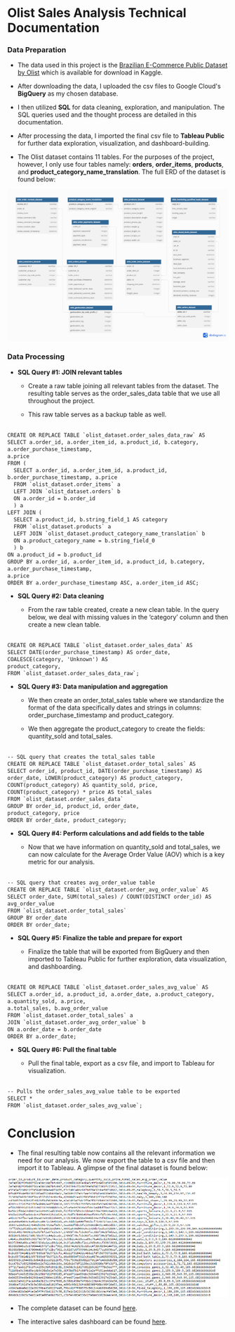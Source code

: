 # Olist Sales Analysis Technical Documentation

### Data Preparation

* The data used in this project is the [Brazilian E-Commerce Public Dataset by Olist](https://www.kaggle.com/datasets/olistbr/brazilian-ecommerce) which is available for download in Kaggle.

* After downloading the data, I uploaded the csv files to Google Cloud's **BigQuery** as my chosen database.

* I then utilized **SQL** for data cleaning, exploration, and manipulation. The SQL queries used and the thought process are detailed in this documentation.

* After processing the data, I imported the final csv file to **Tableau Public** for further data exploration, visualization, and dashboard-building.

* The Olist dataset contains 11 tables. For the purposes of the project, however, I only use four
tables namely: **orders**, **order_items**, **products**, and **product_category_name_translation**. The full ERD of the dataset is found below:

![ERD](images/ERD.png)



### Data Processing

* **SQL Query #1: JOIN relevant tables**

  - Create a raw table joining all relevant tables from the dataset. The resulting table serves
as the order_sales_data table that we use all throughout the project.

  - This raw table serves as a backup table as well.

```

CREATE OR REPLACE TABLE `olist_dataset.order_sales_data_raw` AS
SELECT a.order_id, a.order_item_id, a.product_id, b.category, a.order_purchase_timestamp,
a.price
FROM (
  SELECT a.order_id, a.order_item_id, a.product_id, b.order_purchase_timestamp, a.price
  FROM `olist_dataset.order_items` a
  LEFT JOIN `olist_dataset.orders` b
  ON a.order_id = b.order_id
  ) a
LEFT JOIN (
  SELECT a.product_id, b.string_field_1 AS category
  FROM `olist_dataset.products` a
  LEFT JOIN `olist_dataset.product_category_name_translation` b
  ON a.product_category_name = b.string_field_0
  ) b
ON a.product_id = b.product_id
GROUP BY a.order_id, a.order_item_id, a.product_id, b.category, a.order_purchase_timestamp,
a.price
ORDER BY a.order_purchase_timestamp ASC, a.order_item_id ASC;

```

* **SQL Query #2: Data cleaning**

  - From the raw table created, create a new clean table. In the query below, we deal with
missing values in the ‘category’ column and then create a new clean table.

```

CREATE OR REPLACE TABLE `olist_dataset.order_sales_data` AS
SELECT DATE(order_purchase_timestamp) AS order_date, COALESCE(category, 'Unknown') AS
product_category,
FROM `olist_dataset.order_sales_data_raw`;

```

* **SQL Query #3: Data manipulation and aggregation**

  - We then create an order_total_sales table where we standardize the format of the data specifically dates and strings in columns: order_purchase_timestamp and product_category.

  - We then aggregate the product_category to create the fields: quantity_sold and total_sales.

```

-- SQL query that creates the total_sales table
CREATE OR REPLACE TABLE `olist_dataset.order_total_sales` AS
SELECT order_id, product_id, DATE(order_purchase_timestamp) AS order_date, LOWER(product_category) AS product_category, COUNT(product_category) AS quantity_sold, price, COUNT(product_category) * price AS total_sales
FROM `olist_dataset.order_sales_data`
GROUP BY order_id, product_id, order_date,
product_category, price
ORDER BY order_date, product_category;

```

* **SQL Query #4: Perform calculations and add fields to the table**

  - Now that we have information on quantity_sold and total_sales, we can now calculate for the Average Order Value (AOV) which is a key metric for our analysis.
 
```

-- SQL query that creates avg_order_value table
CREATE OR REPLACE TABLE `olist_dataset.order_avg_order_value` AS
SELECT order_date, SUM(total_sales) / COUNT(DISTINCT order_id) AS avg_order_value
FROM `olist_dataset.order_total_sales`
GROUP BY order_date
ORDER BY order_date;

```

* **SQL Query #5: Finalize the table and prepare for export**

  - Finalize the table that will be exported from BigQuery and then imported to Tableau
Public for further exploration, data visualization, and dashboarding.

```

CREATE OR REPLACE TABLE `olist_dataset.order_sales_avg_value` AS
SELECT a.order_id, a.product_id, a.order_date, a.product_category, a.quantity_sold, a.price,
a.total_sales, b.avg_order_value
FROM `olist_dataset.order_total_sales` a
JOIN `olist_dataset.order_avg_order_value` b
ON a.order_date = b.order_date
ORDER BY a.order_date;

```

* **SQL Query #6: Pull the final table**

  - Pull the final table, export as a csv file, and import to Tableau for visualization.

```

-- Pulls the order_sales_avg_value table to be exported
SELECT *
FROM `olist_dataset.order_sales_avg_value`;

```



# Conclusion

* The final resulting table now contains all the relevant information we need for our analysis. We now export the table to a csv file and then import it to Tableau. A glimpse of the final dataset is found below:

![olist_csv_screenshot](images/olist_order_sales_data.png)

* The complete dataset can be found [here](https://github.com/teejtolentino/Data-Projects/blob/1b4d7441b64590faff73a061bb2916bd643ae4a0/Olist%20Sales%20Data%20Analysis/olist_orders_sales_data.csv).

* The interactive sales dashboard can be found [here](https://public.tableau.com/views/OlistSalesDashboard_17282128967370/Dashboard1?:language=en-US&:sid=&:redirect=auth&:display_count=n&:origin=viz_share_link).
